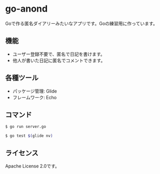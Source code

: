 # go-anond

Goで作る匿名ダイアリーみたいなアプリです。Goの練習用に作っています。

## 機能

- ユーザー登録不要で、匿名で日記を書けます。
- 他人が書いた日記に匿名でコメントできます。

## 各種ツール

- パッケージ管理: Glide
- フレームワーク: Echo

## コマンド

```sh
$ go run server.go

$ go test $(glide nv)
```

## ライセンス

Apache License 2.0です。

